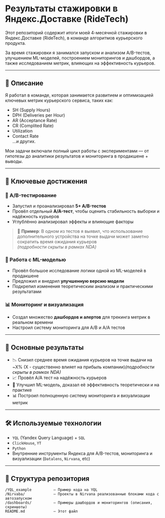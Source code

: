 # Результаты стажировки в Яндекс.Доставке (RideTech)

Этот репозиторий содержит итоги моей 4-месячной стажировки в Яндекс.Доставке (RideTech), в команде алгоритмов курьерского продукта.

За время стажировки я занимался запуском и анализом A/B-тестов, улучшением ML-моделей, построением мониторингов и дашбордов, а также исследованием метрик, влияющих на эффективность курьеров.

---

## 📌 Описание

Я работал в команде, которая занимается развитием и оптимизацией ключевых метрик курьерского сервиса, таких как:

- SH (Supply Hours)
- DPH (Deliveries per Hour)
- AR (Acceptance Rate)
- CR (Complited Rate)
- Utilization
- Contact Rate  
...и других.

Мои задачи включали полный цикл работы с экспериментами — от гипотезы до аналитики результатов и мониторинга в продакшене + выводы.

---

## 💼 Ключевые достижения

### 🔬 A/B-тестирование

- Запустил и проанализировал **5+ A/B-тестов**
- Провёл отдельный **A/A-тест**, чтобы оценить стабильность выборки и надёжность курьеров
- Углублённо анализировал эффекты и влияющие факторы

> 📌 **Пример**: В одном из тестов я выявил, что использование дополнительного устройства на точке выдачи может заметно сократить время ожидания курьеров  
> *(подробности скрыты в рамках NDA)* <!-- NDA: redacted -->

### 🤖 Работа с ML-моделью

- Провёл большое исследование логики одной из ML-моделей в продакшене
- Предложил и внедрил **улучшенную версию модели**
- Подкрепил изменения теоретическим анализом и практическими результатами

### 📊 Мониторинг и визуализация

- Создал множество **дашбордов и алертов** для трекинга метрик в реальном времени
- Настроил систему мониторинга для A/B и A/A тестов

---

## 🚀 Основные результаты

- 📉 Снизил среднее время ожидания курьеров на точке выдачи на ~X% (X - существенно влияет на прибыль компании)*(подробности скрыты в рамках NDA)* <!-- NDA: redacted -->
- 📈 Провёл A/A тест на надёжность курьеров
- 🔄 Улучшил ML-модель, доказал её эффективность теоретически и на практике
- 📊 Построил полноценную систему мониторинга и визуализации метрик

---

## 🛠 Используемые технологии

- `YQL` (Yandex Query Language) + `SQL`
- `ClickHouse`, `YT`
- `Python`
- Внутренние инструменты Яндекса для A/B-тестов, мониторинга и визуализации (`Datalens`, `Nirvana`, etc)

---

## 📂 Структура репозитория

```text
/YQL_example          — Пример кода на YQL
/Nirvaba/             — Проекты в Nirvana реализованные блоками кода с автозапуском
/dashboards/          — Примеры дашбордов и мониторингов (описания, скриншоты)  
README.md             — Этот файл
